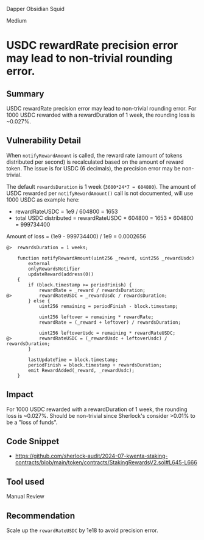 Dapper Obsidian Squid

Medium

# USDC rewardRate precision error may lead to non-trivial rounding error.


## Summary

USDC rewardRate precision error may lead to non-trivial rounding error. For 1000 USDC rewarded with a rewardDuration of 1 week, the rounding loss is ~0.027%.

## Vulnerability Detail

When `notifyRewardAmount` is called, the reward rate (amount of tokens distributed per second) is recalculated based on the amount of reward token. The issue is for USDC (6 decimals), the precision error may be non-trivial.

The default `rewardsDuration` is 1 week (`3600*24*7 = 604800`). The amount of USDC rewarded per `notifyRewardAmount()` call is not documented, will use 1000 USDC as example here:

- rewardRateUSDC = 1e9 / 604800 = 1653
- total USDC distributed = rewardRateUSDC * 604800 = 1653 * 604800 = 999734400

Amount of loss = (1e9 - 999734400) / 1e9 = 0.0002656


```solidity
@>  rewardsDuration = 1 weeks;

    function notifyRewardAmount(uint256 _reward, uint256 _rewardUsdc)
        external
        onlyRewardsNotifier
        updateReward(address(0))
    {
        if (block.timestamp >= periodFinish) {
            rewardRate = _reward / rewardsDuration;
@>          rewardRateUSDC = _rewardUsdc / rewardsDuration;
        } else {
            uint256 remaining = periodFinish - block.timestamp;

            uint256 leftover = remaining * rewardRate;
            rewardRate = (_reward + leftover) / rewardsDuration;

            uint256 leftoverUsdc = remaining * rewardRateUSDC;
@>          rewardRateUSDC = (_rewardUsdc + leftoverUsdc) / rewardsDuration;
        }

        lastUpdateTime = block.timestamp;
        periodFinish = block.timestamp + rewardsDuration;
        emit RewardAdded(_reward, _rewardUsdc);
    }
```

## Impact

For 1000 USDC rewarded with a rewardDuration of 1 week, the rounding loss is ~0.027%. Should be non-trivial since Sherlock's consider >0.01% to be a "loss of funds".

## Code Snippet

- https://github.com/sherlock-audit/2024-07-kwenta-staking-contracts/blob/main/token/contracts/StakingRewardsV2.sol#L645-L666

## Tool used

Manual Review

## Recommendation

Scale up the `rewardRateUSDC` by 1e18 to avoid precision error.